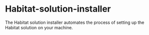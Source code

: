 # Habitat-solution-installer
The Habitat solution installer automates the process of setting up the Habitat solution on your machine. 
